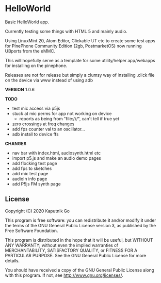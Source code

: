 # HelloWorld

Basic HelloWorld app.

Currently testing some things with HTML 5 and mainly audio.

Using LinuxMint 20, Atom Editor, Clickable UT etc to create some test apps for PinePhone Community Edition (2gb, PostmarketOS) now running UBports from the eMMC.

This will hopefully serve as a template for some utility/helper app/webapps for installing on the pinephone.

Releases are not for release but simply a clumsy way of installing .click file on the device via www instead of using adb

**VERSION**
1.0.6

**TODO**
- test mic access via p5js
- stuck at mic perms for app not working on device
  - reports as being from "file:///", can't tell if true yet
- zero crossings at freq changes
- add fps counter val to an oscillator...
- adb install to device ffs

**CHANGES**
- nav bar with index.html, audiosynth.html etc
- import p5.js and make an audio demo pages
- add flocking test page
- add fps to sketches
- add mic test page
- audioIn info page
- add P5js FM synth page

## License

Copyright (C) 2020  Kaputnik Go

This program is free software: you can redistribute it and/or modify it under the terms of the GNU General Public License version 3, as published
by the Free Software Foundation.

This program is distributed in the hope that it will be useful, but WITHOUT ANY WARRANTY; without even the implied warranties of MERCHANTABILITY, SATISFACTORY QUALITY, or FITNESS FOR A PARTICULAR PURPOSE.  See the GNU General Public License for more details.

You should have received a copy of the GNU General Public License along with this program.  If not, see <http://www.gnu.org/licenses/>.
